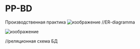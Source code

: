 # PP-BD
Производственная практика
![изображение](https://github.com/Inf3rn01/PP-BD/assets/115873101/83e2cb81-d78b-4b75-9bf1-83989aa5f8c0) 
//ER-diagramma


![изображение](https://github.com/Inf3rn01/PP-BD/assets/115873101/2c3399ec-3a37-4311-9c2e-393e3cca4c72) 

//реляционная схема БД
